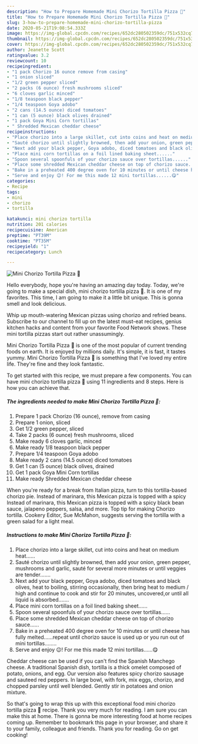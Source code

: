 ```yaml
---
description: "How to Prepare Homemade Mini Chorizo Tortilla Pizza 🍕"
title: "How to Prepare Homemade Mini Chorizo Tortilla Pizza 🍕"
slug: 3-how-to-prepare-homemade-mini-chorizo-tortilla-pizza
date: 2020-05-21T19:08:54.333Z
image: https://img-global.cpcdn.com/recipes/652dc280502359dc/751x532cq70/mini-chorizo-tortilla-pizza-🍕-recipe-main-photo.jpg
thumbnail: https://img-global.cpcdn.com/recipes/652dc280502359dc/751x532cq70/mini-chorizo-tortilla-pizza-🍕-recipe-main-photo.jpg
cover: https://img-global.cpcdn.com/recipes/652dc280502359dc/751x532cq70/mini-chorizo-tortilla-pizza-🍕-recipe-main-photo.jpg
author: Jeanette Scott
ratingvalue: 3.2
reviewcount: 10
recipeingredient:
- "1 pack Chorizo 16 ounce remove from casing"
- "1 onion sliced"
- "1/2 green pepper sliced"
- "2 packs (6 ounce) fresh mushrooms sliced"
- "6 cloves garlic minced"
- "1/8 teaspoon black pepper"
- "1/4 teaspoon Goya adobo"
- "2 cans (14.5 ounce) diced tomatoes"
- "1 can (5 ounce) black olives drained"
- "1 pack Goya Mini Corn tortillas"
- " Shredded Mexican cheddar cheese"
recipeinstructions:
- "Place chorizo into a large skillet, cut into coins and heat on medium heat......"
- "Sauté chorizo until slightly browned, then add your onion, green pepper, mushrooms and garlic, sauté for several more minutes or until veggies are tender......."
- "Next add your black pepper, Goya adobo, diced tomatoes and black olives, heat to boiling, stirring occasionally, then bring heat to medium / high and continue to cook and stir for 20 minutes, uncovered,or until all liquid is absorbed......."
- "Place mini corn tortillas on a foil lined baking sheet......"
- "Spoon several spoonfuls of your chorizo sauce over tortillas......"
- "Place some shredded Mexican cheddar cheese on top of chorizo sauce......"
- "Bake in a preheated 400 degree oven for 10 minutes or until cheese has fully melted......repeat until chorizo sauce is used up or you run out of mini tortillas........"
- "Serve and enjoy 😉! For me this made 12 mini tortillas......😋"
categories:
- Recipe
tags:
- mini
- chorizo
- tortilla

katakunci: mini chorizo tortilla 
nutrition: 201 calories
recipecuisine: American
preptime: "PT39M"
cooktime: "PT35M"
recipeyield: "1"
recipecategory: Lunch

---
```



![Mini Chorizo Tortilla Pizza 🍕](https://img-global.cpcdn.com/recipes/652dc280502359dc/751x532cq70/mini-chorizo-tortilla-pizza-🍕-recipe-main-photo.jpg)

Hello everybody, hope you're having an amazing day today. Today, we're going to make a special dish, mini chorizo tortilla pizza 🍕. It is one of my favorites. This time, I am going to make it a little bit unique. This is gonna smell and look delicious.

Whip up mouth-watering Mexican pizzas using chorizo and refried beans. Subscribe to our channel to fill up on the latest must-eat recipes, genius kitchen hacks and content from your favorite Food Network shows. These mini tortilla pizzas start out rather unassumingly.

Mini Chorizo Tortilla Pizza 🍕 is one of the most popular of current trending foods on earth. It is enjoyed by millions daily. It's simple, it is fast, it tastes yummy. Mini Chorizo Tortilla Pizza 🍕 is something that I've loved my entire life. They're fine and they look fantastic.


To get started with this recipe, we must prepare a few components. You can have mini chorizo tortilla pizza 🍕 using 11 ingredients and 8 steps. Here is how you can achieve that.

<!--inarticleads1-->

##### The ingredients needed to make Mini Chorizo Tortilla Pizza 🍕:

1. Prepare 1 pack Chorizo (16 ounce), remove from casing
1. Prepare 1 onion, sliced
1. Get 1/2 green pepper, sliced
1. Take 2 packs (6 ounce) fresh mushrooms, sliced
1. Make ready 6 cloves garlic, minced
1. Make ready 1/8 teaspoon black pepper
1. Prepare 1/4 teaspoon Goya adobo
1. Make ready 2 cans (14.5 ounce) diced tomatoes
1. Get 1 can (5 ounce) black olives, drained
1. Get 1 pack Goya Mini Corn tortillas
1. Make ready  Shredded Mexican cheddar cheese


When you&#39;re ready for a break from Italian pizza, turn to this tortilla-based chorizo pie. Instead of marinara, this Mexican pizza is topped with a spicy Instead of marinara, this Mexican pizza is topped with a spicy black bean sauce, jalapeno peppers, salsa, and more. Top tip for making Chorizo tortilla. Cookery Editor, Sue McMahon, suggests serving the tortilla with a green salad for a light meal. 

<!--inarticleads2-->

##### Instructions to make Mini Chorizo Tortilla Pizza 🍕:

1. Place chorizo into a large skillet, cut into coins and heat on medium heat......
1. Sauté chorizo until slightly browned, then add your onion, green pepper, mushrooms and garlic, sauté for several more minutes or until veggies are tender.......
1. Next add your black pepper, Goya adobo, diced tomatoes and black olives, heat to boiling, stirring occasionally, then bring heat to medium / high and continue to cook and stir for 20 minutes, uncovered,or until all liquid is absorbed.......
1. Place mini corn tortillas on a foil lined baking sheet......
1. Spoon several spoonfuls of your chorizo sauce over tortillas......
1. Place some shredded Mexican cheddar cheese on top of chorizo sauce......
1. Bake in a preheated 400 degree oven for 10 minutes or until cheese has fully melted......repeat until chorizo sauce is used up or you run out of mini tortillas........
1. Serve and enjoy 😉! For me this made 12 mini tortillas......😋


Cheddar cheese can be used if you can&#39;t find the Spanish Manchego cheese. A traditional Spanish dish, tortilla is a thick omelet composed of potato, onions, and egg. Our version also features spicy chorizo sausage and sauteed red peppers. In large bowl, with fork, mix eggs, chorizo, and chopped parsley until well blended. Gently stir in potatoes and onion mixture. 

So that's going to wrap this up with this exceptional food mini chorizo tortilla pizza 🍕 recipe. Thank you very much for reading. I am sure you can make this at home. There is gonna be more interesting food at home recipes coming up. Remember to bookmark this page in your browser, and share it to your family, colleague and friends. Thank you for reading. Go on get cooking!
